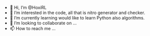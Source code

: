 - 👋 Hi, I’m @HoxiRL
- 👀 I’m interested in the code, all that is nitro generator and checker.
- 🌱 I’m currently learning would like to learn Python also algorithms.
- 💞️ I’m looking to collaborate on ...
- 📫 How to reach me ...

<!---
HoxiRL/HoxiRL is a ✨ special ✨ repository because its `README.md` (this file) appears on your GitHub profile.
You can click the Preview link to take a look at your changes.
--->

